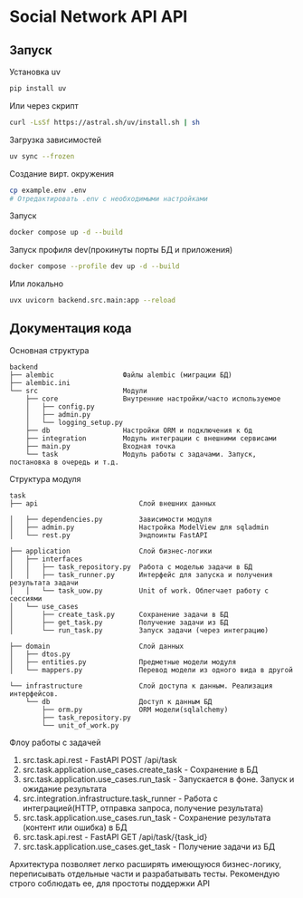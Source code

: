# Social Network API API

## Запуск

Установка uv
```bash
pip install uv
```

Или через скрипт
```bash
curl -LsSf https://astral.sh/uv/install.sh | sh
```

Загрузка зависимостей
```bash
uv sync --frozen
```

Создание вирт. окружения
```bash
cp example.env .env
# Отредактировать .env с необходимыми настройками
```

Запуск
```bash
docker compose up -d --build
```
Запуск профиля dev(прокинуты порты БД и приложения)
```bash
docker compose --profile dev up -d --build
```

Или локально
```bash
uvx uvicorn backend.src.main:app --reload
```

## Документация кода

Основная структура
```
backend
├── alembic                 Файлы alembic (миграции БД)
├── alembic.ini
└── src                     Модули
    ├── core                Внутренние настройки/часто используемое
    │   ├── config.py
    │   ├── admin.py
    │   └── logging_setup.py
    ├── db                  Настройки ORM и подключения к бд
    ├── integration         Модуль интеграции с внешними сервисами
    ├── main.py             Входная точка
    └── task                Модуль работы с задачами. Запуск, постановка в очередь и т.д.
```

Структура модуля
```
task
├── api                         Слой внешних данных

│   ├── dependencies.py         Зависимости модуля
│   ├── admin.py                Настройка ModelView для sqladmin
│   └── rest.py                 Эндпоинты FastAPI

├── application                 Слой бизнес-логики
│   ├── interfaces
│   │   ├── task_repository.py  Работа с моделью задачи в БД
│   │   ├── task_runner.py      Интерфейс для запуска и получения результата задачи
│   │   └── task_uow.py         Unit of work. Облегчает работу с сессиями
│   └── use_cases
│       ├── create_task.py      Сохранение задачи в БД
│       ├── get_task.py         Получение задачи из БД
│       └── run_task.py         Запуск задачи (через интеграцию)

├── domain                      Слой данных
│   ├── dtos.py
│   ├── entities.py             Предметные модели модуля
│   └── mappers.py              Перевод модели из одного вида в другой

└── infrastructure              Слой доступа к данным. Реализация интерфейсов.
    └── db                      Доступ к данным БД
        ├── orm.py              ORM модели(sqlalchemy)
        ├── task_repository.py
        └── unit_of_work.py
```

Флоу работы с задачей
1) src.task.api.rest - FastAPI POST /api/task
2) src.task.application.use_cases.create_task - Сохранение в БД
3) src.task.application.use_cases.run_task - Запускается в фоне. Запуск и ожидание результата
4) src.integration.infrastructure.task_runner - Работа с интеграцией(HTTP, отправка запроса, получение результата)
5) src.task.application.use_cases.run_task - Сохранение результата (контент или ошибка) в БД
6) src.task.api.rest - FastAPI GET /api/task/{task_id}
7) src.task.application.use_cases.get_task - Получение задачи из БД

Архитектура позволяет легко расширять имеющуюся бизнес-логику, переписывать отдельные части и разрабатывать тесты. Рекомендую строго соблюдать ее, для простоты поддержки API
